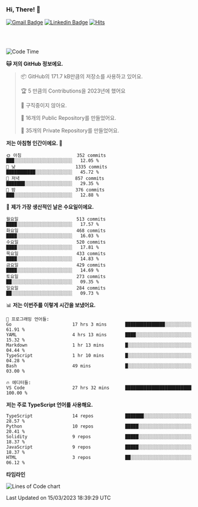 ### Hi, There! 👋


[![Gmail Badge](https://img.shields.io/badge/-725psh@gmail.com-c14438?style=flat&logo=Gmail&logoColor=white&link=mailto:725psh@gmail.com)](mailto:725psh@gmail.com) 
[![Linkedin Badge](https://img.shields.io/badge/-soohanpark-0072b1?style=flat&logo=Linkedin&logoColor=white&link=https://www.linkedin.com/in/soohanpark/)](https://www.linkedin.com/in/soohanpark/) 
[![Hits](https://hits.seeyoufarm.com/api/count/incr/badge.svg?url=https%3A%2F%2Fgithub.com%2FSoohan-Park&count_bg=%23000000&title_bg=%23828282&icon=gradle.svg&icon_color=%23FFFFFF&title=Visited&edge_flat=false)](https://hits.seeyoufarm.com)  

<br />
<br />

<!--START_SECTION:waka-->
![Code Time](http://img.shields.io/badge/Code%20Time-671%20hrs%2048%20mins-blue)

**🐱 저의 GitHub 정보에요.** 

> 📦 GitHub의 171.7 kB만큼의 저장소를 사용하고 있어요. 
 > 
> 🏆 5 만큼의 Contributions을 2023년에 했어요
 > 
> 🚫 구직중이지 않아요.
 > 
> 📜 16개의 Public Repository를 만들었어요. 
 > 
> 🔑 35개의 Private Repository를 만들었어요. 
 > 
**저는 아침형 인간이에요. 🐤** 

```text
🌞 아침                     352 commits         ███░░░░░░░░░░░░░░░░░░░░░░   12.05 % 
🌆 낮　                     1335 commits        ███████████░░░░░░░░░░░░░░   45.72 % 
🌃 저녁                     857 commits         ███████░░░░░░░░░░░░░░░░░░   29.35 % 
🌙 밤　                     376 commits         ███░░░░░░░░░░░░░░░░░░░░░░   12.88 % 
```
📅 **제가 가장 생산적인 날은 수요일이에요.** 

```text
월요일                      513 commits         ████░░░░░░░░░░░░░░░░░░░░░   17.57 % 
화요일                      468 commits         ████░░░░░░░░░░░░░░░░░░░░░   16.03 % 
수요일                      520 commits         ████░░░░░░░░░░░░░░░░░░░░░   17.81 % 
목요일                      433 commits         ████░░░░░░░░░░░░░░░░░░░░░   14.83 % 
금요일                      429 commits         ████░░░░░░░░░░░░░░░░░░░░░   14.69 % 
토요일                      273 commits         ██░░░░░░░░░░░░░░░░░░░░░░░   09.35 % 
일요일                      284 commits         ██░░░░░░░░░░░░░░░░░░░░░░░   09.73 % 
```


📊 **저는 이번주를 이렇게 시간을 보냈어요.** 

```text
💬 프로그래밍 언어들: 
Go                       17 hrs 3 mins       ███████████████░░░░░░░░░░   61.91 % 
YAML                     4 hrs 13 mins       ████░░░░░░░░░░░░░░░░░░░░░   15.32 % 
Markdown                 1 hr 13 mins        █░░░░░░░░░░░░░░░░░░░░░░░░   04.44 % 
TypeScript               1 hr 10 mins        █░░░░░░░░░░░░░░░░░░░░░░░░   04.28 % 
Bash                     49 mins             █░░░░░░░░░░░░░░░░░░░░░░░░   03.00 % 

🔥 에디터들: 
VS Code                  27 hrs 32 mins      █████████████████████████   100.00 % 
```

**저는 주로 TypeScript 언어를 사용해요.** 

```text
TypeScript               14 repos            ███████░░░░░░░░░░░░░░░░░░   28.57 % 
Python                   10 repos            █████░░░░░░░░░░░░░░░░░░░░   20.41 % 
Solidity                 9 repos             █████░░░░░░░░░░░░░░░░░░░░   18.37 % 
JavaScript               9 repos             █████░░░░░░░░░░░░░░░░░░░░   18.37 % 
HTML                     3 repos             ██░░░░░░░░░░░░░░░░░░░░░░░   06.12 % 
```



**타임라인**

![Lines of Code chart](https://raw.githubusercontent.com/Soohan-Park/Soohan-Park/master/assets/bar_graph.png)


 Last Updated on 15/03/2023 18:39:29 UTC
<!--END_SECTION:waka-->
